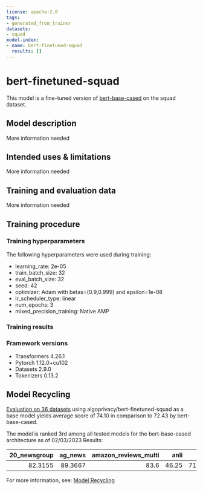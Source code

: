 ```yaml
---
license: apache-2.0
tags:
- generated_from_trainer
datasets:
- squad
model-index:
- name: bert-finetuned-squad
  results: []
---
```


<!-- This model card has been generated automatically according to the information the Trainer had access to. You
should probably proofread and complete it, then remove this comment. -->

# bert-finetuned-squad

This model is a fine-tuned version of [bert-base-cased](https://huggingface.co/bert-base-cased) on the squad dataset.

## Model description

More information needed

## Intended uses & limitations

More information needed

## Training and evaluation data

More information needed

## Training procedure

### Training hyperparameters

The following hyperparameters were used during training:
- learning_rate: 2e-05
- train_batch_size: 32
- eval_batch_size: 32
- seed: 42
- optimizer: Adam with betas=(0.9,0.999) and epsilon=1e-08
- lr_scheduler_type: linear
- num_epochs: 3
- mixed_precision_training: Native AMP

### Training results



### Framework versions

- Transformers 4.26.1
- Pytorch 1.12.0+cu102
- Datasets 2.9.0
- Tokenizers 0.13.2

## Model Recycling

[Evaluation on 36 datasets](https://ibm.github.io/model-recycling/model_gain_chart?avg=1.67&mnli_lp=nan&20_newsgroup=0.58&ag_news=0.31&amazon_reviews_multi=17.89&anli=-0.32&boolq=2.96&cb=7.95&cola=0.03&copa=2.85&dbpedia=-0.14&esnli=-43.39&financial_phrasebank=-24.25&imdb=0.06&isear=2.15&mnli=7.72&mrpc=2.37&multirc=1.50&poem_sentiment=7.31&qnli=-22.85&qqp=0.30&rotten_tomatoes=0.91&rte=-7.71&sst2=-25.39&sst_5bins=41.14&stsb=1.39&trec_coarse=0.57&trec_fine=8.22&tweet_ev_emoji=35.35&tweet_ev_emotion=-25.07&tweet_ev_hate=15.33&tweet_ev_irony=18.99&tweet_ev_offensive=-17.55&tweet_ev_sentiment=14.96&wic=-2.24&wnli=37.28&wsc=1.54&yahoo_answers=-0.53&model_name=algoprivacy%2Fbert-finetuned-squad&base_name=bert-base-cased) using algoprivacy/bert-finetuned-squad as a base model yields average score of 74.10 in comparison to 72.43 by bert-base-cased.

The model is ranked 3rd among all tested models for the bert-base-cased architecture as of 02/03/2023
Results:

|   20_newsgroup |   ag_news |   amazon_reviews_multi |   anli |   boolq |      cb |    cola |   copa |   dbpedia |   esnli |   financial_phrasebank |   imdb |   isear |    mnli |    mrpc |   multirc |   poem_sentiment |   qnli |     qqp |   rotten_tomatoes |     rte |   sst2 |   sst_5bins |    stsb |   trec_coarse |   trec_fine |   tweet_ev_emoji |   tweet_ev_emotion |   tweet_ev_hate |   tweet_ev_irony |   tweet_ev_offensive |   tweet_ev_sentiment |     wic |    wnli |     wsc |   yahoo_answers |
|---------------:|----------:|-----------------------:|-------:|--------:|--------:|--------:|-------:|----------:|--------:|-----------------------:|-------:|--------:|--------:|--------:|----------:|-----------------:|-------:|--------:|------------------:|--------:|-------:|------------:|--------:|--------------:|------------:|-----------------:|-------------------:|----------------:|-----------------:|---------------------:|---------------------:|--------:|--------:|--------:|----------------:|
|        82.3155 |   89.3667 |                   83.6 |  46.25 | 71.2232 | 71.4286 | 81.8792 |     55 |   78.6333 |   46.25 |                 44.108 | 91.204 | 70.5346 | 91.1038 | 85.2941 |   61.9637 |               75 | 67.148 | 90.2473 |           85.4597 | 54.9296 |   66.1 |     92.5459 | 85.9081 |          97.2 |        81.2 |          79.5918 |             53.771 |         68.1122 |           84.186 |              66.7047 |              83.1876 | 62.5392 | 89.6071 | 63.4615 |            70.5 |


For more information, see: [Model Recycling](https://ibm.github.io/model-recycling/)
